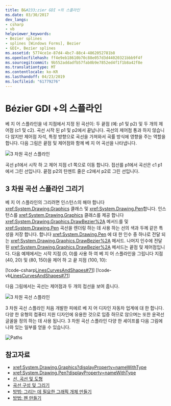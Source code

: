 ```yaml
---
title: B&#233;zier GDI +의 스플라인
ms.date: 03/30/2017
dev_langs:
- csharp
- vb
helpviewer_keywords:
- Bezier splines
- splines [Windows Forms], Bezier
- GDI+, Bezier splines
ms.assetid: 5774ce1e-87d4-4bc7-88c4-4862052781b8
ms.openlocfilehash: ff4e9eb18610b70c88e057d3d44020321bbb9f4f
ms.sourcegitcommit: 9b552addadfb57fab0b9e7852ed4f1f1b8a42f8e
ms.translationtype: MT
ms.contentlocale: ko-KR
ms.lasthandoff: 04/23/2019
ms.locfileid: "61779276"
---
```

# <a name="b233zier-splines-in-gdi"></a>B&#233;zier GDI +의 스플라인
베 지 어 스플라인을 네 지점에서 지정 된 곡선이: 두 끝점 (예: p1 및 p2) 및 두 개의 제어점 (c1 및 c2). 곡선 시작 된 p1 및 p2에서 끝납니다. 곡선의 제어점 통과 하지 않습니다 않지만 제어점 자석, 특정 방향으로 곡선을 가져와서 곡률 방식에 영향을 주는 역할을 합니다. 다음 그림은 끝점 및 제어점와 함께 베 지 어 곡선을 나타냅니다.  
  
 ![3 차원 곡선 스플라인](./media/aboutgdip02-art11a.gif "Aboutgdip02_art11a")  
  
 곡선 p1에서 시작 하 고 제어 지점 c1 쪽으로 이동 합니다. 접선를 p1에서 곡선은 c1 p1에서 그린 선입니다. 끝점 p2의 탄젠트 줄은 c2에서 p2로 그린 선입니다.  
  
## <a name="drawing-bzier-splines"></a>3 차원 곡선 스플라인 그리기  
 베 지 어 스플라인의 그리려면 인스턴스의 해야 합니다 <xref:System.Drawing.Graphics> 클래스 및 <xref:System.Drawing.Pen>합니다. 인스턴스를 <xref:System.Drawing.Graphics> 클래스를 제공 합니다 <xref:System.Drawing.Graphics.DrawBezier%2A> 메서드를 및 <xref:System.Drawing.Pen> 곡선을 렌더링 하는 데 사용 하는 선의 색과 두께 같은 특성을 저장 합니다. 합니다 <xref:System.Drawing.Pen> 에 대 한 인수 중 하나로 전달 되는 <xref:System.Drawing.Graphics.DrawBezier%2A> 메서드. 나머지 인수에 전달 된 <xref:System.Drawing.Graphics.DrawBezier%2A> 메서드는 끝점 및 제어점입니다. 다음 예제에서는 시작 지점 (0, 0)를 사용 하 여 베 지 어 스플라인을 그립니다 지점 (40, 20) 및 (80, 150)을 제어 하 고 끝 지점 (100, 10):  
  
 [!code-csharp[LinesCurvesAndShapes#71](~/samples/snippets/csharp/VS_Snippets_Winforms/LinesCurvesAndShapes/CS/Class1.cs#71)]
 [!code-vb[LinesCurvesAndShapes#71](~/samples/snippets/visualbasic/VS_Snippets_Winforms/LinesCurvesAndShapes/VB/Class1.vb#71)]  
  
 다음 그림에서는 곡선는 제어점과 두 개의 접선을 보여 줍니다.  
  
 ![3 차원 곡선 스플라인](./media/aboutgdip02-art12.gif "Aboutgdip02_art12")  
  
 3 차원 곡선 스플라인 처음 개발한 피에르 베 지 어 디자인 자동차 업계에 대 한 합니다. 다양 한 유형의 컴퓨터 지원 디자인에 유용한 것으로 입증 하므로 않으며는 또한 윤곽선 글꼴을 정의 하는 데 사용 됩니다. 3 차원 곡선 스플라인 다양 한 셰이프를 다음 그림에 나와 있는 일부를 얻을 수 있습니다.  
  
 ![Paths](./media/aboutgdip02-art13.gif "Aboutgdip02_art13")  
  
## <a name="see-also"></a>참고자료

- <xref:System.Drawing.Graphics?displayProperty=nameWithType>
- <xref:System.Drawing.Pen?displayProperty=nameWithType>
- [선, 곡선 및 도형](lines-curves-and-shapes.md)
- [곡선 구성 및 그리기](constructing-and-drawing-curves.md)
- [방법: 그리는 데 필요한 그래픽 개체 만들기](how-to-create-graphics-objects-for-drawing.md)
- [방법: 펜 만들기](how-to-create-a-pen.md)
